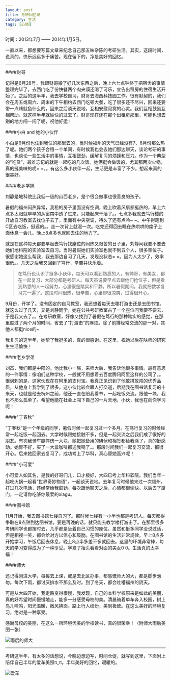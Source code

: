 ```yaml
---
layout: post
title: 考研回忆录
category: 生活
tags: [心情]
---
```


时间：2013年7月 —— 2014年1月5日。

一直以来，都想要写篇文章来纪念自己那五味杂陈的考研生活。其实，这段时间，说真的，快乐远远多于痛苦。现在留下的，净是美好的回忆。

----

####财哥

记得是6月28号，我跟财哥搬了好几次东西之后，晚上六七点钟终于把宿舍的事情整理完毕了。去西门吃了份快餐两个肉夹馍还喝了可乐，宣告出租房的住宿生活开始了。之后的这半年，我去学校自习，财哥去海西科技园工作。很有默契的，我们会在周五或周六、周末的下午相约去西门吃顿大餐，吃了很多还不尽兴，回来还要带一点烤鱿鱼什么的，回来之后谈天说地，互相安慰寂寞的心灵。我们互相鼓励互相帮助，就这样半年就愉快的过去了。财哥现在还在那个出租房那里，可能也想去别的地方闯一闯了呢，祝他好运！

####小白 and 她的小伙伴

小白是9月份也住到我住的那里去的，当时候福州的天气已经没有7、8月份那么热了呢。她们两个孩子合租一个单间，有时候我也会去她们那边聊天，谈论考研的事情，也谈论一些生活中的事情，互相鼓劲，缓解复习的烦躁和压力。作为一个典型的“吃货”，最难忘记的就是一起吃的几次饭。她俩挺会做饭的，尤其那两次火锅，真的挺美味的呢= =。。有这么多小伙伴一起，生活更是丰富了不少。想起来真的很美好。

####老乡学妹

刘静是地科院比我低一级的山西老乡，是个很会做事也很善良的孩子。

暑假的福州闷热异常，我租的房子里面没有空调，晚上吹着风扇都挺热的，早上六点多太阳就早早的从窗帘中透了过来，只能起床干活了。。七点多我就去笃行楼的开放自习教室去找位子去了，里面有中央空调，待久了还有点冷~ ~。中午得跑到C区去吃饭，挺远的。。走一次背上就湿一次。吃完还得回去睡在热哄哄的席子上面休息一会儿。晚上8点多也就回去住的地方了。

就是在这种每天都要早起去笃行找座位的闷热又艰苦的日子里，刘静问我要不要去她们地科院的实验室去自习。当时暑假她们实验室也就不到五个人，很多空位子。很感谢她这么帮我，我去那边自习了几天，发现没状态= =。因为人太少了，效率很低。。几天之后我又回到了笃行，辛苦并快乐着。

> 在笃行也认识了挺多小伙伴，每天可以看到熟悉的人，有帅哥，有美女，都在一起复习，大部分都是考研人。每天虽说要早点去跟他们抢位子，但是看到熟悉的人一起努力，心里很是踏实和平静。所以暑假期间，我就把数学复习完一遍了。这段时间很热，很辛苦，心里却很凉爽，过得很开心。

9月份，开学了。没有固定的自习教室，我还想着每天去哪打游击还是去图书馆。就这么过了几天，又是刘静同学，她在公共考研教室占了一个座位问我要不要去，于是我又去了。。在考研教室，好像又找到了暑假在笃行的那种踏实的感觉，在那里度过了两个月的时间，省去了“打游击”的麻烦。除了前排经常交流的那一对，其他人都挺nice的~

我复习的这半年，她帮了我挺多的，真的很感谢。在这里，祝她以后在陕师的研究生生活愉快！

####老乡学弟

刘杰，我们都是中阳的。他比我小一届，来师大后，我告诉他很多事情。最有意思的一件事情：像咱们这种学校，一般就不用想着去百度腾讯阿里这样的公司了。。很讽刺的是，这家伙现在在阿里的支付宝。我真正见识到了他敢拼敢闯的优秀品质，从他身上我学到了很多。这小伙比较会跟人打交道，后期我在图书馆复习的十来天，也就是他去杭州之前，他还一直在陪我看书，一起吃饭交流。跟他一块，我也不那么孤单了。希望他能在社会上闯下自己的一片天地，小伙，我也在向你学习呢！

####"丁春秋"

“丁春秋”是一个年级的同学，暑假时候一起复习过一个多月。在笃行复习的时候经常一起吃饭一起回去。大学时候跟她接触不多，但是一起交流之后我们成了很好的朋友。有次我骑车腿摔伤一大块，她把她备用的碘伏和棉签都给我涂了，真的挺感动。她胃不好，买了一大盒咖啡都送我喝了。。那段时间我们一起复习交流，都很开心。后来她回家去复习了，成功考上了华科，真心替她高兴呢！

####"小可爱"

小可爱人如其名，是我的好哥们儿，口才极好，大四已考上华科软院。我们当年一起吃火锅一起看“世界奇妙物语”，一起谈天说地。去年复习时候他来过一次福州，打过几次电话，还经常给我鼓劲。每次跟他聊天之后，心情都很愉快。以后去了厦门，一定请你吃够你最爱的xiagu。

####图书馆

11月开始，我去图书馆七楼自习了。那时候七楼有一小半也都是考研人。每天都得争取在8点钟到达图书馆，要是再晚的话，就只能去教学楼打游击了。在那里很多考研同学也都按时去，几乎都是坐着自己习惯的座位。虽然和挺多同学没说过话，但是相视一笑，都会给对方以信心和鼓励。在图书馆的生活非常规律，早上8点多开始学习，午饭后回去休息，晚上8点半多差不多就回去。这里的环境非常棒，每天的学习变得成为了一种享受。学累了抬头看看对面的美女0 0。生活真的太幸福！

####师大

还记得刚进大学，每每去上课，或是去北区办事，都感慨师大的大，都是脚步匆匆。每次下雨，都讨厌排水不那么及时。到了冬天，都会吐槽福州的阴天。

可是从大四开始，我走路变得很慢，我发现，自己的本科学校原来是如此的美丽，真的好希望时间慢慢地走，能多一分感受母校的美。清晨骑着单车奔入校园，树上鸟儿啼鸣，阳光温暖，微风拂面。路上行人纷纷，美到极致。在这么美好的环境复习，绝对是一种享受。

感谢母校的美丽，在这么一所环境优美的学校读书，真的很荣幸！（附师大雨后美图一张）

<img src="https://github.com/PianoCat/PianoCat.github.io/tree/master/media/photo/FJNU_after_rain.jpg" title="雨后的师大" />

----

考研这半年，有太多的话想说，今晚边想边写，时间仓促，就写到这里，下面附上陪伴自己半年的爱车美照π_π。半年美好的回忆，暖暖的。

<img src="https://github.com/PianoCat/PianoCat.github.io/tree/master/media/photo/bike.jpg" title="爱车" />